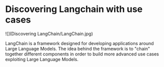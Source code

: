 # Discovering Langchain with use cases

![](Discovering LangChain/LangChain.jpg)


LangChain is a framework designed for developing applications around Large Language Models.
The idea behind the framework is to "chain" together different components in order to build more advanced use cases exploiting 
Large Language Models.
